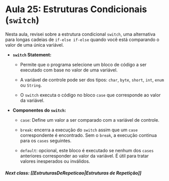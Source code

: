 # Aula 25: Estruturas Condicionais (`switch`)

Nesta aula, revisei sobre a estrutura condicional `switch`, uma alternativa para longas cadeias de `if-else if-else` quando você está comparando o valor de uma única variável.

- **`switch` Statement:**
    
    - Permite que o programa selecione um bloco de código a ser executado com base no valor de uma variável.
        
    - A variável de controle pode ser dos tipos: `char`, `byte`, `short`, `int`, `enum` ou `String`.
        
    - O `switch` executa o código no bloco `case` que corresponde ao valor da variável.
        
- **Componentes do `switch`:**
    
    - `case`: Define um valor a ser comparado com a variável de controle.
        
    - `break`: encerra a execução do `switch` assim que um `case` correspondente é encontrado. Sem o `break`, a execução continua para os `cases` seguintes.
        
    - `default`: opcional, este bloco é executado se nenhum dos `cases` anteriores corresponder ao valor da variável. É útil para tratar valores inesperados ou inválidos.

##### Next class: [[EstruturasDeRepeticao|Estruturas de Repetição]]


